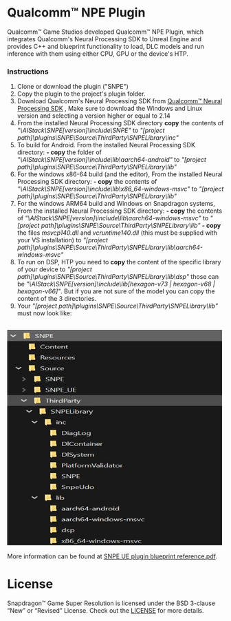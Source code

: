 # Qualcomm™ NPE Plugin 

Qualcomm™ Game Studios developed Qualcomm™ NPE Plugin, which integrates Qualcomm's Neural Processing SDK to Unreal Engine and provides C++ and blueprint functionality to load, DLC models and run inference with them using either CPU, GPU or the device's HTP.

### Instructions

1. Clone or download the plugin ("SNPE")
2. Copy the plugin to the project's plugin folder.
3. Download Qualcomm's Neural Processing SDK from [Qualcomm™ Neural Processing SDK](https://developer.qualcomm.com/software/qualcomm-neural-processing-sdk) , Make sure to download the Windows and Linux version and selecting a version higher or equal to 2.14
4. From the installed Neural Processing SDK directory **copy** the contents of *"\AIStack\SNPE\[version]\include\SNPE"* to *"[project path]\plugins\SNPE\Source\ThirdParty\SNPELibrary\inc"*
5. To build for Android. From the installed Neural Processing SDK directory:
	**- copy** the folder of *"\AIStack\SNPE\[version]\include\lib\aarch64-android"* to *"[project path]\plugins\SNPE\Source\ThirdParty\SNPELibrary\lib\"*
6. For the windows x86-64 build (and the editor), From the installed Neural Processing SDK directory:
	**- copy** the contents of *"\AIStack\SNPE\[version]\include\lib\x86_64-windows-msvc"* to *"[project path]\plugins\SNPE\Source\ThirdParty\SNPELibrary\lib\"*
7. For the windows ARM64 build and Windows on Snapdragon systems, From the installed Neural Processing SDK directory:
	**- copy** the contents of *"\AIStack\SNPE\[version]\include\lib\aarch64-windows-msvc"* to *"[project path]\plugins\SNPE\Source\ThirdParty\SNPELibrary\lib\"*
	**- copy** the files *msvcp140.dll* and *vcruntime140.dll* (this must be supplied with your VS installation) to *"[project path]\plugins\SNPE\Source\ThirdParty\SNPELibrary\lib\aarch64-windows-msvc\"*
8. To run on DSP, HTP you need to **copy** the content of the specific library of your device to *"[project path]\plugins\SNPE\Source\ThirdParty\SNPELibrary\lib\dsp\"* those can be *"\AIStack\SNPE\[version]\include\lib\[hexagon-v73 | hexagon-v68 | hexagon-v66]"*. But if you are not sure of the model you can copy the content of the 3 directories.
9. Your *"[project path]\plugins\SNPE\Source\ThirdParty\SNPELibrary\lib\"* must now look like:<br><br>
<img src="Media/SNPE_Directory.jpg" width="500" height="500" />

More information can be found at [SNPE UE plugin blueprint reference.pdf](https://github.com/quic/snapdragon-game-plugins-for-unreal-engine/blob/engine/5.3/Plugins/SNPE/SNPE%20UE%20plugin%20blueprint%20reference.pdf).

# License

Snapdragon™ Game Super Resolution is licensed under the BSD 3-clause “New” or “Revised” License. Check out the [LICENSE](LICENSE) for more details.